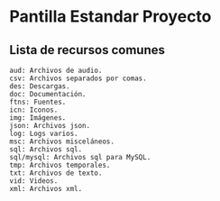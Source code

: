 # Pantilla Estandar Proyecto

## Lista de recursos comunes

    aud: Archivos de audio.
    csv: Archivos separados por comas.
    des: Descargas.
    doc: Documentación.
    ftns: Fuentes.
    icn: Iconos.
    img: Imágenes.
    json: Archivos json.
    log: Logs varios.
    msc: Archivos misceláneos.
    sql: Archivos sql.
    sql/mysql: Archivos sql para MySQL.
    tmp: Archivos temporales.
    txt: Archivos de texto.
    vid: Videos.
    xml: Archivos xml.
